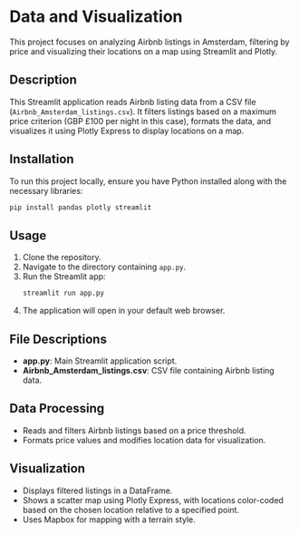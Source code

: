 # Data and Visualization

This project focuses on analyzing Airbnb listings in Amsterdam, filtering by price and visualizing their locations on a map using Streamlit and Plotly.

## Description

This Streamlit application reads Airbnb listing data from a CSV file (`Airbnb_Amsterdam_listings.csv`). It filters listings based on a maximum price criterion (GBP £100 per night in this case), formats the data, and visualizes it using Plotly Express to display locations on a map.

## Installation

To run this project locally, ensure you have Python installed along with the necessary libraries:

```bash
pip install pandas plotly streamlit
```

## Usage

1. Clone the repository.
2. Navigate to the directory containing `app.py`.
3. Run the Streamlit app:
   ```bash
   streamlit run app.py
   ```
4. The application will open in your default web browser.

## File Descriptions

- **app.py**: Main Streamlit application script.
- **Airbnb_Amsterdam_listings.csv**: CSV file containing Airbnb listing data.

## Data Processing

- Reads and filters Airbnb listings based on a price threshold.
- Formats price values and modifies location data for visualization.

## Visualization

- Displays filtered listings in a DataFrame.
- Shows a scatter map using Plotly Express, with locations color-coded based on the chosen location relative to a specified point.
- Uses Mapbox for mapping with a terrain style.
